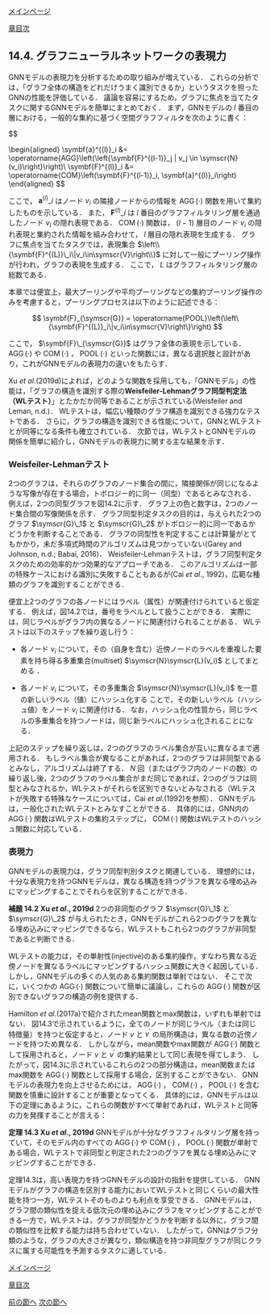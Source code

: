 [メインページ](../../index.markdown)

[章目次](./chap14.md)
## 14.4. グラフニューラルネットワークの表現力

GNNモデルの表現力を分析するための取り組みが増えている． これらの分析では，「グラフ全体の構造をどれだけうまく識別できるか」というタスクを担ったGNNの性能を評価している． 議論を容易にするため，グラフに焦点を当てたタスクに関するGNNモデルを簡単にまとめておく． まず，GNNモデルの $l$ 番目の層における，一般的な集約に基づく空間グラフフィルタを次のように書く：  

$$

\begin{aligned}
    \symbf{a}^{(l)}_i &= \operatorname{AGG}\left(\left\{\symbf{F}^{(l-1)}_j \| v_j \in \symscr{N}(v_i)\right\}\right)\\
    \symbf{F}^{(l)}_i &= \operatorname{COM}\left(\symbf{F}^{(l-1)}_i, \symbf{a}^{(l)}_i\right)
\end{aligned}
$$

  ここで， $\symbf{a}^{(l)}\_i$ はノード $v_i$ の隣接ノードからの情報を $\operatorname{AGG}(\cdot)$ 関数を用いて集約したものを示している． また， $\symbf{F}^{(l)}\_i$ は $l$ 番目のグラフフィルタリング層を通過したノード $v_i$ の隠れ表現である．  $\operatorname{COM}(\cdot)$ 関数は， $(l-1)$ 層目のノード $v_i$ の隠れ表現と集約された情報を組み合わせて， $l$ 層目の隠れ表現を生成する． グラフに焦点を当てたタスクでは，表現集合 $\left\\{\symbf{F}^{(L)}\_i\|v_i\in\symscr{V}\right\\}$ に対して一般にプーリング操作が行われ，グラフの表現を生成する． ここで， $L$ はグラフフィルタリング層の総数である．

本章では便宜上，最大プーリングや平均プーリングなどの集約プーリング操作のみを考慮すると，プーリングプロセスは以下のように記述できる：  

$$
 \symbf{F}_{\symscr{G}} = \operatorname{POOL}\left(\left\{\symbf{F}^{(L)}_i\|v_i\in\symscr{V}\right\}\right) $$


  ここで， $\symbf{F}\_{\symscr{G}}$ はグラフ全体の表現を示している．  $\operatorname{AGG}(\cdot)$ や $\operatorname{COM}(\cdot)$ ， $\operatorname{POOL}(\cdot)$ といった関数には，異なる選択肢と設計があり，これがGNNモデルの表現力の違いをもたらす．

Xu *et al*.(2019d)によれば，どのような関数を採用しても，「GNNモデル」の性能は，「グラフの構造を識別する際の**Weisfeiler-Lehmanグラフ同型判定法（WLテスト）**」とたかだか同等であることが示されている(Weisfeiler and Leman, n.d.)． WLテストは，幅広い種類のグラフ構造を識別できる強力なテストである． さらに，グラフの構造を識別できる性能について，GNNとWLテストとが同等になる条件も確立されている． 次節では，WLテストとGNNモデルの関係を簡単に紹介し，GNNモデルの表現力に関する主な結果を示す．

### Weisfeiler-Lehmanテスト

2つのグラフは，それらのグラフのノード集合の間に，隣接関係が同じになるような写像が存在する場合，トポロジー的に同一（同型）であるとみなされる． 例えば，2つの同型グラフを図14.2に示す． グラフ上の色と数字は，2つのノード集合間の写像関係を示す． グラフ同型判定タスクの目的は，与えられた2つのグラフ $\symscr{G}\_1$ と $\symscr{G}\_2$ がトポロジー的に同一であるかどうかを判断することである． グラフの同型性を判定することは計算量がとてもかかり，未だ多項式時間のアルゴリズムは見つかっていない(Garey and Johnson, n.d.; Babai, 2016)． Weisfeiler-Lehmanテストは，グラフ同型判定タスクのための効率的かつ効果的なアプローチである． このアルゴリズムは一部の特殊ケースにおける識別に失敗することもあるが(Cai *et al*., 1992)，広範な種類のグラフを識別することができる．

便宜上2つのグラフの各ノードにはラベル（属性）が関連付けられていると仮定する． 例えば，図14.2では，番号をラベルとして扱うことができる． 実際には，同じラベルがグラフ内の異なるノードに関連付けられることがある． WLテストは以下のステップを繰り返し行う：

-   各ノード $v_i$ について，その（自身を含む）近傍ノードのラベルを重複した要素を持ち得る多重集合(multiset) $\symscr{N}\symscr{L}(v_i)$ としてまとめる ．

-   各ノード $v_i$ について，その多重集合 $\symscr{N}\symscr{L}(v_i)$ を一意の新しいラベル（値）にハッシュ化する ことで，その新しいラベル（ハッシュ値）をノード $v_i$ に関連付ける． なお，ハッシュ化の性質から，同じラベルの多重集合を持つノードは，同じ新ラベルにハッシュ化されることになる．

上記のステップを繰り返しは，2つのグラフのラベル集合が互いに異なるまで適用される． もしラベル集合が異なることがあれば，2つのグラフは非同型であるとみなし，アルゴリズムは終了する．  $N$ 回（またはグラフ内のノードの数）の繰り返し後，2つのグラフのラベル集合がまだ同じであれば，2つのグラフは同型とみなされるか，WLテストがそれらを区別できないとみなされる（WLテストが失敗する特殊なケースについては，Cai *et al*.(1992)を参照）． GNNモデルは，一般化されたWLテストとみなすことができる． 具体的には，GNN内の $\operatorname{AGG}(\cdot)$ 関数はWLテストの集約ステップに， $\operatorname{COM}(\cdot)$ 関数はWLテストのハッシュ関数に対応している．

### 表現力

GNNモデルの表現力は，グラフ同型判別タスクと関連している． 理想的には，十分な表現力を持つGNNモデルは，異なる構造を持つグラフを異なる埋め込みにマッピングすることでそれらを区別することができる． 
<div class="lem">
 
<strong>補題 14.2 Xu *et al*., 2019d</strong>
 2つの非同型のグラフ $\symscr{G}\_1$ と $\symscr{G}\_2$ が与えられたとき，GNNモデルがこれら2つのグラフを異なる埋め込みにマッピングできるなら，WLテストもこれら2つのグラフが非同型であると判断できる． 
</div>


WLテストの能力は，その単射性(injective)のある集約操作，すなわち異なる近傍ノードを異なるラベルにマッピングするハッシュ関数に大きく起因している． しかし，GNNモデルの多くの人気のある集約関数は単射ではない． そこで次に，いくつかの $\operatorname{AGG}(\cdot)$ 関数について簡単に議論し，これらの $\operatorname{AGG}(\cdot)$ 関数が区別できないグラフの構造の例を提供する．

Hamilton *et al*.(2017a)で紹介されたmean関数とmax関数は，いずれも単射ではない． 図14.3で示されているように，全てのノードが同じラベル（または同じ特徴量）を持つと仮定すると，ノード $v$ と $v^{\prime}$ の局所構造は，異なる数の近傍ノードを持つため異なる． しかしながら，mean関数やmax関数が $\operatorname{AGG}(\cdot)$ 関数として採用されると，ノード $v$ と $v^{\prime}$ の集約結果として同じ表現を得てしまう． したがって，図14.3に示されているこれらの2つの部分構造は，mean関数またはmax関数を $\operatorname{AGG}(\cdot)$ 関数として採用する場合，区別することができない． GNNモデルの表現力を向上させるためには， $\operatorname{AGG}(\cdot)$ ， $\operatorname{COM}(\cdot)$ ， $\operatorname{POOL}(\cdot)$ を含む関数を慎重に設計することが重要となってくる． 具体的には，GNNモデルは以下の定理にあるように，これらの関数がすべて単射であれば，WLテストと同等の力を発揮することが言える： 
<div class="theorem">
 
<strong>定理 14.3 Xu *et al*., 2019d</strong>
 GNNモデルが十分なグラフフィルタリング層を持っていて，そのモデル内のすべての $\operatorname{AGG}(\cdot)$ や $\operatorname{COM}(\cdot)$ ， $\operatorname{POOL}(\cdot)$ 関数が単射である場合，WLテストで非同型と判定された2つのグラフを異なる埋め込みにマッピングすることができる． 
</div>


定理14.3は，高い表現力を持つGNNモデルの設計の指針を提供している． GNNモデルがグラフの構造を区別する能力においてWLテストと同じくらいの最大性能を持つ一方，WLテストそのものよりも利点を享受できる． GNNモデルは，グラフ間の類似性を捉える低次元の埋め込みにグラフをマッピングすることができる一方で，WLテストは，グラフが同型かどうかを判断する以外に，グラフ間の類似性を比較する能力は持ち合わせていない． したがって，GNNはグラフ分類のような，グラフの大きさが異なり，類似構造を持つ非同型グラフが同じクラスに属する可能性を予測するタスクに適している．


[メインページ](../../index.markdown)

[章目次](./chap14.md)

[前の節へ](./subsection_03.md) [次の節へ](./subsection_05.md)


